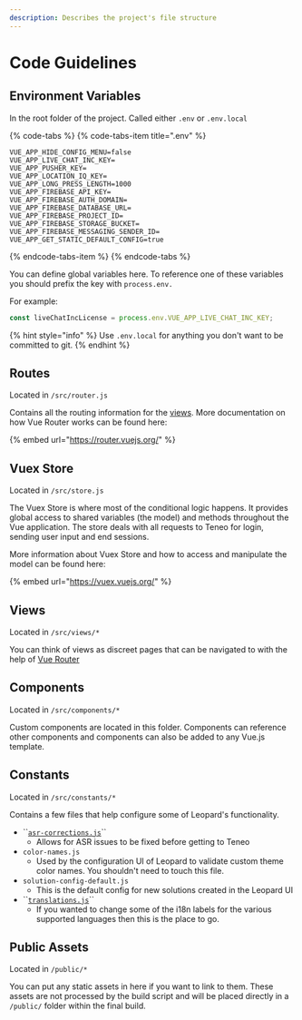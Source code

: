```yaml
---
description: Describes the project's file structure
---
```


# Code Guidelines

## Environment Variables

In the root folder of the project. Called either `.env` or `.env.local`

{% code-tabs %}
{% code-tabs-item title=".env" %}
```text
VUE_APP_HIDE_CONFIG_MENU=false
VUE_APP_LIVE_CHAT_INC_KEY=
VUE_APP_PUSHER_KEY=
VUE_APP_LOCATION_IQ_KEY=
VUE_APP_LONG_PRESS_LENGTH=1000
VUE_APP_FIREBASE_API_KEY=
VUE_APP_FIREBASE_AUTH_DOMAIN=
VUE_APP_FIREBASE_DATABASE_URL=
VUE_APP_FIREBASE_PROJECT_ID=
VUE_APP_FIREBASE_STORAGE_BUCKET=
VUE_APP_FIREBASE_MESSAGING_SENDER_ID=
VUE_APP_GET_STATIC_DEFAULT_CONFIG=true
```
{% endcode-tabs-item %}
{% endcode-tabs %}

You can define global variables here. To reference one of these variables you should prefix the key with `process.env.`

For example:

```javascript
const liveChatIncLicense = process.env.VUE_APP_LIVE_CHAT_INC_KEY;
```

{% hint style="info" %}
Use `.env.local` for anything you don't want to be committed to git.
{% endhint %}

## Routes

Located in `/src/router.js`

Contains all the routing information for the [views](code-guidelines.md#views). More documentation on how Vue Router works can be found here:

{% embed url="https://router.vuejs.org/" %}

## Vuex Store

Located in `/src/store.js`

The Vuex Store is where most of the conditional logic happens. It provides global access to shared variables \(the model\) and methods throughout the Vue application. The store deals with all requests to Teneo for login, sending user input and end sessions. 

More information about Vuex Store and how to access and manipulate the model  can be found here:

{% embed url="https://vuex.vuejs.org/" %}

## Views

Located in `/src/views/*`

You can think of views as discreet pages that can be navigated to with the help of [Vue Router](code-guidelines.md#routes)

## Components

Located in `/src/components/*`

Custom components are located in this folder.  Components can reference other components and components can also be added to any Vue.js template.

## Constants

Located in `/src/constants/*`

Contains a few files that help configure some of Leopard's functionality.

* \`\`[`asr-corrections.js`](configuration/asr-and-tts.md#asr-corrections)\`\`
  * Allows for ASR issues to be fixed before getting to Teneo
* `color-names.js`
  * Used by the configuration UI of Leopard to validate custom theme color names. You shouldn't need to touch this file.
* `solution-config-default.js`
  * This is the default config for new solutions created in the Leopard UI
* \`\`[`translations.js`](configuration/asr-and-tts.md#supported-languages)\`\`
  * If you wanted to change some of the i18n labels for the various supported languages then this is the place to go.

## Public Assets

Located in `/public/*`

You can put any static assets in here if you want to link to them. These assets are not processed by the build script and will be placed directly in a `/public/` folder within the final build.

